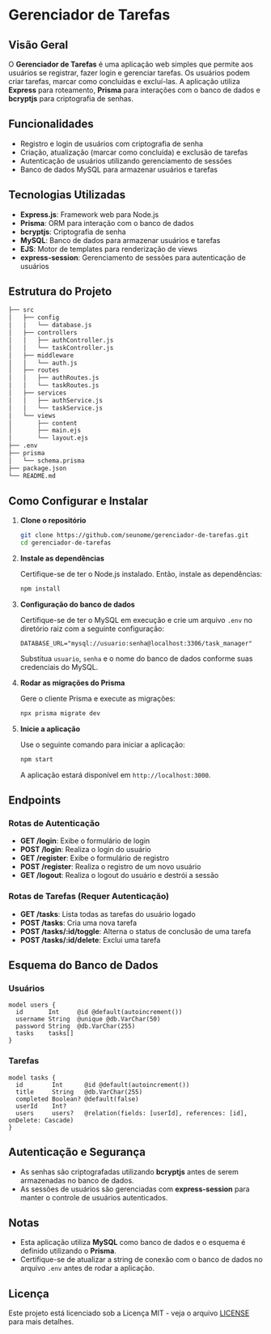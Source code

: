 # Gerenciador de Tarefas

## Visão Geral

O **Gerenciador de Tarefas** é uma aplicação web simples que permite aos usuários se registrar, fazer login e gerenciar tarefas. Os usuários podem criar tarefas, marcar como concluídas e excluí-las. A aplicação utiliza **Express** para roteamento, **Prisma** para interações com o banco de dados e **bcryptjs** para criptografia de senhas.

## Funcionalidades

- Registro e login de usuários com criptografia de senha
- Criação, atualização (marcar como concluída) e exclusão de tarefas
- Autenticação de usuários utilizando gerenciamento de sessões
- Banco de dados MySQL para armazenar usuários e tarefas

## Tecnologias Utilizadas

- **Express.js**: Framework web para Node.js
- **Prisma**: ORM para interação com o banco de dados
- **bcryptjs**: Criptografia de senha
- **MySQL**: Banco de dados para armazenar usuários e tarefas
- **EJS**: Motor de templates para renderização de views
- **express-session**: Gerenciamento de sessões para autenticação de usuários

## Estrutura do Projeto

```bash
├── src
│   ├── config
│   │   └── database.js
│   ├── controllers
│   │   ├── authController.js
│   │   └── taskController.js
│   ├── middleware
│   │   └── auth.js
│   ├── routes
│   │   ├── authRoutes.js
│   │   └── taskRoutes.js
│   ├── services
│   │   ├── authService.js
│   │   └── taskService.js
│   └── views
│       ├── content
│       ├── main.ejs
│       └── layout.ejs
├── .env
├── prisma
│   └── schema.prisma
├── package.json
└── README.md
```

## Como Configurar e Instalar

1. **Clone o repositório**

   ```bash
   git clone https://github.com/seunome/gerenciador-de-tarefas.git
   cd gerenciador-de-tarefas
   ```

2. **Instale as dependências**

   Certifique-se de ter o Node.js instalado. Então, instale as dependências:

   ```bash
   npm install
   ```

3. **Configuração do banco de dados**

   Certifique-se de ter o MySQL em execução e crie um arquivo `.env` no diretório raiz com a seguinte configuração:

   ```env
   DATABASE_URL="mysql://usuario:senha@localhost:3306/task_manager"
   ```

   Substitua `usuario`, `senha` e o nome do banco de dados conforme suas credenciais do MySQL.

4. **Rodar as migrações do Prisma**

   Gere o cliente Prisma e execute as migrações:

   ```bash
   npx prisma migrate dev
   ```

5. **Inicie a aplicação**

   Use o seguinte comando para iniciar a aplicação:

   ```bash
   npm start
   ```

   A aplicação estará disponível em `http://localhost:3000`.

## Endpoints

### Rotas de Autenticação

- **GET /login**: Exibe o formulário de login
- **POST /login**: Realiza o login do usuário
- **GET /register**: Exibe o formulário de registro
- **POST /register**: Realiza o registro de um novo usuário
- **GET /logout**: Realiza o logout do usuário e destrói a sessão

### Rotas de Tarefas (Requer Autenticação)

- **GET /tasks**: Lista todas as tarefas do usuário logado
- **POST /tasks**: Cria uma nova tarefa
- **POST /tasks/:id/toggle**: Alterna o status de conclusão de uma tarefa
- **POST /tasks/:id/delete**: Exclui uma tarefa

## Esquema do Banco de Dados

### Usuários

```prisma
model users {
  id       Int     @id @default(autoincrement())
  username String  @unique @db.VarChar(50)
  password String  @db.VarChar(255)
  tasks    tasks[]
}
```

### Tarefas

```prisma
model tasks {
  id        Int      @id @default(autoincrement())
  title     String   @db.VarChar(255)
  completed Boolean? @default(false)
  userId    Int?
  users     users?   @relation(fields: [userId], references: [id], onDelete: Cascade)
}
```

## Autenticação e Segurança

- As senhas são criptografadas utilizando **bcryptjs** antes de serem armazenadas no banco de dados.
- As sessões de usuários são gerenciadas com **express-session** para manter o controle de usuários autenticados.

## Notas

- Esta aplicação utiliza **MySQL** como banco de dados e o esquema é definido utilizando o **Prisma**.
- Certifique-se de atualizar a string de conexão com o banco de dados no arquivo `.env` antes de rodar a aplicação.

## Licença

Este projeto está licenciado sob a Licença MIT - veja o arquivo [LICENSE](LICENSE) para mais detalhes.